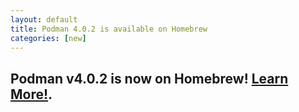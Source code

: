 ```yaml
---
layout: default
title: Podman 4.0.2 is available on Homebrew
categories: [new]
---
```

## Podman v4.0.2 is now on Homebrew! [Learn More!](https://podman.io/blogs/2022/03/15/podman4.0.2brew.html).
